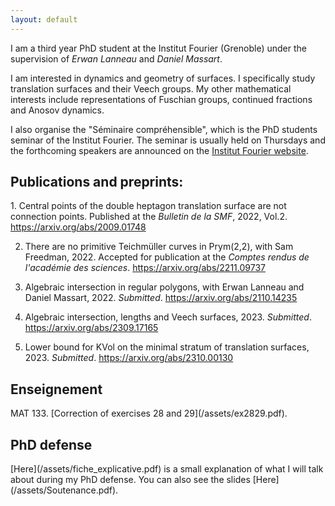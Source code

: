 ```yaml
---
layout: default
---
```


I am a third year PhD student at the Institut Fourier (Grenoble)
under the supervision of <em>Erwan Lanneau</em> and <em>Daniel Massart</em>.

I am interested in dynamics and geometry of surfaces. I specifically study translation surfaces and their Veech groups. My other mathematical interests include representations of Fuschian groups,
continued fractions and Anosov dynamics.

I also organise the "Séminaire compréhensible", which is the PhD students seminar of the Institut Fourier. The seminar is usually held on Thursdays and the forthcoming speakers are announced on the <a href="https://www-fourier.ujf-grenoble.fr/"> Institut Fourier website</a>.

<h2> Publications and preprints: </h2>
1. Central points of the double heptagon translation surface are not connection points.
Published at the <em>Bulletin de la SMF</em>, 2022, Vol.2. 
<a href="https://arxiv.org/abs/2009.01748"> https://arxiv.org/abs/2009.01748 </a>

2. There are no primitive Teichmüller curves in Prym(2,2),
with Sam Freedman, 2022. Accepted for publication at the <em>Comptes rendus de l'académie des sciences</em>.
<a href="https://arxiv.org/abs/2211.09737"> https://arxiv.org/abs/2211.09737 </a>

3. Algebraic intersection in regular polygons,
with Erwan Lanneau and Daniel Massart, 2022. <em>Submitted</em>.
<a href="https://arxiv.org/abs/2110.14235"> https://arxiv.org/abs/2110.14235 </a>

4. Algebraic intersection, lengths and Veech surfaces, 2023. <em>Submitted</em>.
<a href="https://arxiv.org/abs/2309.17165"> https://arxiv.org/abs/2309.17165 </a>

5. Lower bound for KVol on the minimal stratum of translation surfaces, 2023. <em>Submitted</em>.
<a href="https://arxiv.org/abs/2310.00130"> https://arxiv.org/abs/2310.00130 </a>

<h2> Enseignement </h2>
MAT 133. [Correction of exercises 28 and 29](/assets/ex2829.pdf).

<h2> PhD defense </h2>
[Here](/assets/fiche_explicative.pdf) is a small explanation of what I will talk about during my PhD defense. You can also see the slides [Here](/assets/Soutenance.pdf).
